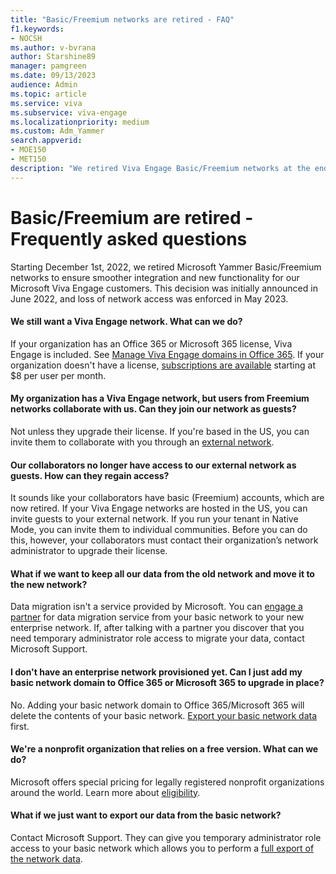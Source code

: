 ```yaml
---
title: "Basic/Freemium networks are retired - FAQ"
f1.keywords:
- NOCSH
ms.author: v-bvrana
author: Starshine89
manager: pamgreen
ms.date: 09/13/2023
audience: Admin
ms.topic: article
ms.service: viva
ms.subservice: viva-engage
ms.localizationpriority: medium
ms.custom: Adm_Yammer
search.appverid: 
- MOE150
- MET150
description: "We retired Viva Engage Basic/Freemium networks at the end of 2022 for an improved customer experience through new functionality and smoother integration."
---
```


# Basic/Freemium are retired - Frequently asked questions

Starting December 1st, 2022, we retired Microsoft Yammer Basic/Freemium networks to ensure smoother integration and new functionality for our Microsoft Viva Engage customers. This decision was initially announced in June 2022, and loss of network access was enforced in May 2023.

#### We still want a Viva Engage network. What can we do?

If your organization has an Office 365 or Microsoft 365 license, Viva Engage is included. See [Manage Viva Engage domains in Office 365](../configure-your-viva-engage-network/manage-viva-engage-domains.md). If your organization doesn't have a license, [subscriptions are available](
https://www.microsoft.com/microsoft-365/compare-microsoft-365-enterprise-plans?rtc=1) starting at $8 per user per month.

#### My organization has a Viva Engage network, but users from Freemium networks collaborate with us. Can they join our network as guests?

Not unless they upgrade their license. If you're based in the US, you can invite them to collaborate with you through an [external network](../work-with-external-users/create-and-manage-an-external-network.md).

#### Our collaborators no longer have access to our external network as guests. How can they regain access?

It sounds like your collaborators have basic (Freemium) accounts, which are now retired. If your Viva Engage networks are hosted in the US, you can invite guests to your external network. If you run your tenant in Native Mode, you can invite them to individual communities. Before you can do this, however, your collaborators must contact their organization’s network administrator to upgrade their license.  

#### What if we want to keep all our data from the old network and move it to the new network?

Data migration isn't a service provided by Microsoft. You can [engage a partner](https://go.microsoft.com/fwlink/p/?LinkID=862345&clcid=0x409&culture=en-us&country=US) for data migration service from your basic network to your new enterprise network. If, after talking with a partner you discover that you need temporary administrator role access to migrate your data, contact Microsoft Support.

#### I don't have an enterprise network provisioned yet. Can I just add my basic network domain to Office 365 or Microsoft 365 to upgrade in place?

No. Adding your basic network domain to Office 365/Microsoft 365 will delete the contents of your basic network. [Export your basic network data](../eac-as-manage-data.md) first.

#### We're a nonprofit organization that relies on a free version. What can we do?

Microsoft offers special pricing for legally registered nonprofit organizations around the world. Learn more about [eligibility](https://www.microsoft.com/nonprofits/eligibility?activetab=pivot1%3aprimaryr4).

#### What if we just want to export our data from the basic network?

Contact Microsoft Support. They can give you temporary administrator role access to your basic network which allows you to perform a [full export of the network data](../eac-as-manage-data.md).
